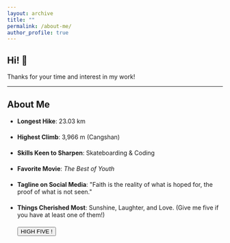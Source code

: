 ```yaml
---
layout: archive
title: ""
permalink: /about-me/
author_profile: true
---
```

<script src="/assets/js/about.js"></script>
<link rel="stylesheet" href="/assets/css/item.css">
<link rel="stylesheet" href="/assets/css/give-me-five.css">
<h2>Hi! 🤗</h2>
Thanks for your time and interest in my work!

---

## About Me

<ul>
  <li class="item" style="margin-bottom: 20px;">
    <b>Longest Hike</b>: 23.03 km
  </li>
  <li class="item" style="margin-bottom: 20px;">
    <b>Highest Climb</b>: 3,966 m (Cangshan)
  </li>
  <li class="item" style="margin-bottom: 20px;">
    <b>Skills Keen to Sharpen</b>: Skateboarding & Coding
  </li>
  <li class="item" style="margin-bottom: 20px;">
    <b>Favorite Movie</b>: <i>The Best of Youth</i>
  </li>
  <li class="item" style="margin-bottom: 20px;">
    <b>Tagline on Social Media</b>: "Faith is the reality of what is hoped for, the proof of what is not seen."
  </li>
  <li class="item" style="margin-bottom: 20px;">
    <b>Things Cherished Most</b>: Sunshine, Laughter, and Love. (Give me five if you have at least one of them!)
  </li>
  <div class="container">
    <button id="clapButton" class="btn">HIGH FIVE !</button>
    <div id="clapsContainer"></div>
  </div>
</ul>

<script>
document.getElementById('clapButton').addEventListener('click', function() {
    const clapsContainer = document.getElementById('clapsContainer');
    const newClap = document.createElement('span');
    newClap.classList.add('clap');
    newClap.textContent = '+1✋';

    clapsContainer.appendChild(newClap);

    void newClap.offsetWidth;

    const buttonRect = this.getBoundingClientRect();
    const containerRect = clapsContainer.getBoundingClientRect();
    const clapRect = newClap.getBoundingClientRect();

    const offsetX = buttonRect.right - containerRect.left + 10;
    const offsetY = buttonRect.top - containerRect.top + (buttonRect.height / 2) - (clapRect.height / 2);

    newClap.style.left = `${offsetX}px`;
    newClap.style.top = `${offsetY}px`;

    setTimeout(() => {
        clapsContainer.removeChild(newClap);
    }, 2000);
});
</script>
